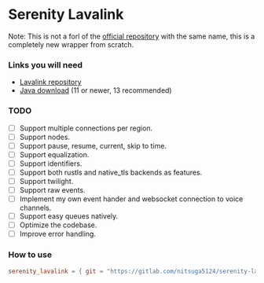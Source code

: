 # Serenity Lavalink
Note: This is not a forl of the [official repository](https://github.com/serenity-rs/serenity-lavalink) with the same name, this is a completely new wrapper from scratch.

### Links you will need
- [Lavalink repository](https://github.com/Frederikam/Lavalink)
- [Java download](https://jdk.java.net/archive/) (11 or newer, 13 recommended)

### TODO
- [ ] Support multiple connections per region.
- [ ] Support nodes.
- [ ] Support pause, resume, current, skip to time.
- [ ] Support equalization.
- [ ] Support identifiers.
- [ ] Support both rustls and native_tls backends as features.
- [ ] Support twilight.
- [ ] Support raw events.
- [ ] Implement my own event hander and websocket connection to voice channels.
- [ ] Support easy queues natively.
- [ ] Optimize the codebase.
- [ ] Improve error handling.

### How to use
```toml
serenity_lavalink = { git = "https://gitlab.com/nitsuga5124/serenity-lavalink/", branch = "master" }
```
